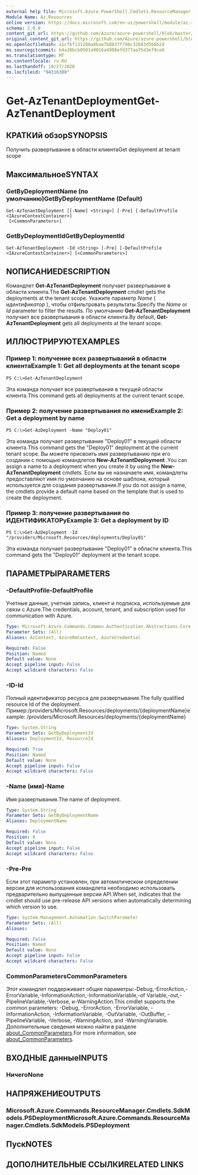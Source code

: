 ```yaml
---
external help file: Microsoft.Azure.PowerShell.Cmdlets.ResourceManager.dll-Help.xml
Module Name: Az.Resources
online version: https://docs.microsoft.com/en-us/powershell/module/az.resources/get-aztenantdeployment
schema: 2.0.0
content_git_url: https://github.com/Azure/azure-powershell/blob/master/src/Resources/Resources/help/Get-AzTenantDeployment.md
original_content_git_url: https://github.com/Azure/azure-powershell/blob/master/src/Resources/Resources/help/Get-AzTenantDeployment.md
ms.openlocfilehash: a1cfbf131286a8bae7b8837f798c32b83d566b2d
ms.sourcegitcommit: b4a38bcb0501a9016a4998efd377aa75d3ef9ce8
ms.translationtype: MT
ms.contentlocale: ru-RU
ms.lasthandoff: 10/27/2020
ms.locfileid: "94316380"
---
```

# <span data-ttu-id="f8f7c-101">Get-AzTenantDeployment</span><span class="sxs-lookup"><span data-stu-id="f8f7c-101">Get-AzTenantDeployment</span></span>

## <span data-ttu-id="f8f7c-102">КРАТКИй обзор</span><span class="sxs-lookup"><span data-stu-id="f8f7c-102">SYNOPSIS</span></span>
<span data-ttu-id="f8f7c-103">Получить развертывание в области клиента</span><span class="sxs-lookup"><span data-stu-id="f8f7c-103">Get deployment at tenant scope</span></span>

## <span data-ttu-id="f8f7c-104">Максимальное</span><span class="sxs-lookup"><span data-stu-id="f8f7c-104">SYNTAX</span></span>

### <span data-ttu-id="f8f7c-105">GetByDeploymentName (по умолчанию)</span><span class="sxs-lookup"><span data-stu-id="f8f7c-105">GetByDeploymentName (Default)</span></span>
```
Get-AzTenantDeployment [[-Name] <String>] [-Pre] [-DefaultProfile <IAzureContextContainer>]
 [<CommonParameters>]
```

### <span data-ttu-id="f8f7c-106">GetByDeploymentId</span><span class="sxs-lookup"><span data-stu-id="f8f7c-106">GetByDeploymentId</span></span>
```
Get-AzTenantDeployment -Id <String> [-Pre] [-DefaultProfile <IAzureContextContainer>] [<CommonParameters>]
```

## <span data-ttu-id="f8f7c-107">NОПИСАНИЕ</span><span class="sxs-lookup"><span data-stu-id="f8f7c-107">DESCRIPTION</span></span>
<span data-ttu-id="f8f7c-108">Командлет **Get-AzTenantDeployment** получает развертывание в области клиента.</span><span class="sxs-lookup"><span data-stu-id="f8f7c-108">The **Get-AzTenantDeployment** cmdlet gets the deployments at the tenant scope.</span></span>
<span data-ttu-id="f8f7c-109">Укажите параметр *Name* ( *идентификатор* ), чтобы отфильтровать результаты.</span><span class="sxs-lookup"><span data-stu-id="f8f7c-109">Specify the *Name* or *Id* parameter to filter the results.</span></span>
<span data-ttu-id="f8f7c-110">По умолчанию **Get-AzTenantDeployment** получает все развертывания в области клиента.</span><span class="sxs-lookup"><span data-stu-id="f8f7c-110">By default, **Get-AzTenantDeployment** gets all deployments at the tenant scope.</span></span>

## <span data-ttu-id="f8f7c-111">ИЛЛЮСТРИРУЮТ</span><span class="sxs-lookup"><span data-stu-id="f8f7c-111">EXAMPLES</span></span>

### <span data-ttu-id="f8f7c-112">Пример 1: получение всех развертываний в области клиента</span><span class="sxs-lookup"><span data-stu-id="f8f7c-112">Example 1: Get all deployments at the tenant scope</span></span>
```
PS C:\>Get-AzTenantDeployment
```

<span data-ttu-id="f8f7c-113">Эта команда получает все развертывания в текущей области клиента.</span><span class="sxs-lookup"><span data-stu-id="f8f7c-113">This command gets all deployments at the current tenant scope.</span></span>

### <span data-ttu-id="f8f7c-114">Пример 2: получение развертывания по имени</span><span class="sxs-lookup"><span data-stu-id="f8f7c-114">Example 2: Get a deployment by name</span></span>
```
PS C:\>Get-AzDeployment -Name "Deploy01"
```

<span data-ttu-id="f8f7c-115">Эта команда получает развертывание "Deploy01" в текущей области клиента.</span><span class="sxs-lookup"><span data-stu-id="f8f7c-115">This command gets the "Deploy01" deployment at the current tenant scope.</span></span>
<span data-ttu-id="f8f7c-116">Вы можете присвоить имя развертыванию при его создании с помощью командлетов **New-AzTenantDeployment** .</span><span class="sxs-lookup"><span data-stu-id="f8f7c-116">You can assign a name to a deployment when you create it by using the **New-AzTenantDeployment** cmdlets.</span></span>
<span data-ttu-id="f8f7c-117">Если вы не назначаете имя, командлеты предоставляют имя по умолчанию на основе шаблона, который используется для создания развертывания.</span><span class="sxs-lookup"><span data-stu-id="f8f7c-117">If you do not assign a name, the cmdlets provide a default name based on the template that is used to create the deployment.</span></span>

### <span data-ttu-id="f8f7c-118">Пример 3: получение развертывания по ИДЕНТИФИКАТОРу</span><span class="sxs-lookup"><span data-stu-id="f8f7c-118">Example 3: Get a deployment by ID</span></span>
```
PS C:\>Get-AzDeployment -Id "/providers/Microsoft.Resources/deployments/Deploy01"
```

<span data-ttu-id="f8f7c-119">Эта команда получает развертывание "Deploy01" в области клиента.</span><span class="sxs-lookup"><span data-stu-id="f8f7c-119">This command gets the "Deploy01" deployment at the tenant scope.</span></span>

## <span data-ttu-id="f8f7c-120">ПАРАМЕТРЫ</span><span class="sxs-lookup"><span data-stu-id="f8f7c-120">PARAMETERS</span></span>

### <span data-ttu-id="f8f7c-121">-DefaultProfile</span><span class="sxs-lookup"><span data-stu-id="f8f7c-121">-DefaultProfile</span></span>
<span data-ttu-id="f8f7c-122">Учетные данные, учетная запись, клиент и подписка, используемые для связи с Azure.</span><span class="sxs-lookup"><span data-stu-id="f8f7c-122">The credentials, account, tenant, and subscription used for communication with Azure.</span></span>

```yaml
Type: Microsoft.Azure.Commands.Common.Authentication.Abstractions.Core.IAzureContextContainer
Parameter Sets: (All)
Aliases: AzContext, AzureRmContext, AzureCredential

Required: False
Position: Named
Default value: None
Accept pipeline input: False
Accept wildcard characters: False
```

### <span data-ttu-id="f8f7c-123">-ID</span><span class="sxs-lookup"><span data-stu-id="f8f7c-123">-Id</span></span>
<span data-ttu-id="f8f7c-124">Полный идентификатор ресурса для развертывания.</span><span class="sxs-lookup"><span data-stu-id="f8f7c-124">The fully qualified resource Id of the deployment.</span></span>
<span data-ttu-id="f8f7c-125">Пример:/providers/Microsoft.Resources/deployments/{deploymentName}</span><span class="sxs-lookup"><span data-stu-id="f8f7c-125">example: /providers/Microsoft.Resources/deployments/{deploymentName}</span></span>

```yaml
Type: System.String
Parameter Sets: GetByDeploymentId
Aliases: DeploymentId, ResourceId

Required: True
Position: Named
Default value: None
Accept pipeline input: False
Accept wildcard characters: False
```

### <span data-ttu-id="f8f7c-126">-Name (имя)</span><span class="sxs-lookup"><span data-stu-id="f8f7c-126">-Name</span></span>
<span data-ttu-id="f8f7c-127">Имя развертывания.</span><span class="sxs-lookup"><span data-stu-id="f8f7c-127">The name of deployment.</span></span>

```yaml
Type: System.String
Parameter Sets: GetByDeploymentName
Aliases: DeploymentName

Required: False
Position: 0
Default value: None
Accept pipeline input: False
Accept wildcard characters: False
```

### <span data-ttu-id="f8f7c-128">-Pre</span><span class="sxs-lookup"><span data-stu-id="f8f7c-128">-Pre</span></span>
<span data-ttu-id="f8f7c-129">Если этот параметр установлен, при автоматическом определении версии для использования командлета необходимо использовать предварительно выпущенные версии API.</span><span class="sxs-lookup"><span data-stu-id="f8f7c-129">When set, indicates that the cmdlet should use pre-release API versions when automatically determining which version to use.</span></span>

```yaml
Type: System.Management.Automation.SwitchParameter
Parameter Sets: (All)
Aliases:

Required: False
Position: Named
Default value: None
Accept pipeline input: False
Accept wildcard characters: False
```

### <span data-ttu-id="f8f7c-130">CommonParameters</span><span class="sxs-lookup"><span data-stu-id="f8f7c-130">CommonParameters</span></span>
<span data-ttu-id="f8f7c-131">Этот командлет поддерживает общие параметры:-Debug,-ErrorAction,-ErrorVariable,-InformationAction,-InformationVariable,-of Variable,-out,-PipelineVariable,-Verbose, и-WarningAction.</span><span class="sxs-lookup"><span data-stu-id="f8f7c-131">This cmdlet supports the common parameters: -Debug, -ErrorAction, -ErrorVariable, -InformationAction, -InformationVariable, -OutVariable, -OutBuffer, -PipelineVariable, -Verbose, -WarningAction, and -WarningVariable.</span></span> <span data-ttu-id="f8f7c-132">Дополнительные сведения можно найти в разделе [about_CommonParameters](http://go.microsoft.com/fwlink/?LinkID=113216).</span><span class="sxs-lookup"><span data-stu-id="f8f7c-132">For more information, see [about_CommonParameters](http://go.microsoft.com/fwlink/?LinkID=113216).</span></span>

## <span data-ttu-id="f8f7c-133">ВХОДНЫЕ данные</span><span class="sxs-lookup"><span data-stu-id="f8f7c-133">INPUTS</span></span>

### <span data-ttu-id="f8f7c-134">Ничего</span><span class="sxs-lookup"><span data-stu-id="f8f7c-134">None</span></span>

## <span data-ttu-id="f8f7c-135">НАПРЯЖЕНИЕ</span><span class="sxs-lookup"><span data-stu-id="f8f7c-135">OUTPUTS</span></span>

### <span data-ttu-id="f8f7c-136">Microsoft.Azure.Commands.ResourceManager.Cmdlets.SdkModels.PSDeployment</span><span class="sxs-lookup"><span data-stu-id="f8f7c-136">Microsoft.Azure.Commands.ResourceManager.Cmdlets.SdkModels.PSDeployment</span></span>

## <span data-ttu-id="f8f7c-137">Пуск</span><span class="sxs-lookup"><span data-stu-id="f8f7c-137">NOTES</span></span>

## <span data-ttu-id="f8f7c-138">ДОПОЛНИТЕЛЬНЫЕ ССЫЛКИ</span><span class="sxs-lookup"><span data-stu-id="f8f7c-138">RELATED LINKS</span></span>
